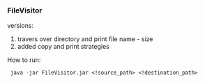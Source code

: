 ### FileVisitor 
versions:

1. travers over directory and print file name - size
2. added copy and print strategies

How to run:
 ```
  java -jar FileVisitor.jar <!source_path> <!destination_path>
 ```
